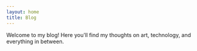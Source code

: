 ```yaml
---
layout: home
title: Blog
---
```


Welcome to my blog! Here you'll find my thoughts on art, technology, and everything in between.